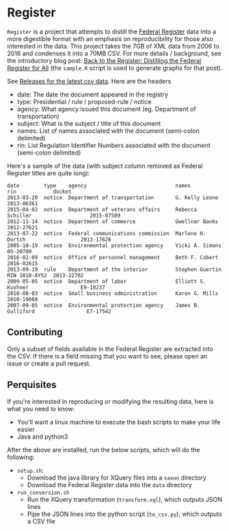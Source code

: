 # Register

`Register` is a project that attempts to distill the [Federal
Register](https://www.federalregister.gov/) data into a more digestible format
with an emphasis on reproducibility for those also interested in the data. This
project takes the 7GB of XML data from 2006 to 2016 and condenses it into a
70MB CSV. For more details / background, see the introductory blog post: [Back
to the Register: Distilling the Federal Register for
All](https://nbsoftsolutions.com/blog/back-to-the-register-distilling-the-federal-register-for-all)
(the `sample.R` script is used to generate graphs for that post).

See [Releases for the latest csv
data](https://github.com/nickbabcock/register/releases/latest). Here are the headers

- date: The date the document appeared in the registry
- type: Presidential / rule / proposed-rule / notice
- agency: What agency issued this document (eg. Department of transportation)
- subject: What is the subject / title of this document
- names: List of names associated with the document (semi-colon delimited)
- rin: List Regulation Identifier Numbers associated with the document (semi-colon delimited)

Here's a sample of the data (with subject column removed as Federal Register titles are quite long):

```
date        type    agency                             names               rin            docket
2013-03-20  notice  Department of transportation       G. Kelly Leone                     2013-06361
2015-04-02  notice  Department of veterans affairs     Rebecca Schiller                   2015-07509
2012-11-14  notice  Department of commerce             Gwellnar Banks                     2012-27621
2013-07-22  notice  Federal communications commission  Marlene H. Dortch                  2013-17626
2005-10-19  notice  Environmental protection agency    Vicki A. Simons                    05-20709
2016-02-09  notice  Office of personnel management     Beth F. Cobert                     2016-02615
2013-09-19  rule    Department of the interior         Stephen Guertin     RIN 1018-AY52  2013-22702
2009-05-05  notice  Department of labor                Elliott S. Kushner                 E9-10237
2010-08-03  notice  Small business administration      Karen G. Mills                     2010-19068
2007-09-05  notice  Environmental protection agency    James B. Gulliford                 E7-17542
```

## Contributing

Only a subset of fields available in the Federal Register are extracted into
the CSV. If there is a field missing that you want to see, please open an issue
or create a pull request.

## Perquisites

If you're interested in reproducing or modifying the resulting data, here is what you need to know:

- You'll want a linux machine to execute the bash scripts to make your life easier
- Java and python3

After the above are installed, run the below scripts, which will do the following:

- `setup.sh`:
  - Download the java library for XQuery files into a `saxon` directory
  - Download the Federal Register data into the `data` directory
- `run_conversion.sh`
  - Run the XQuery transformation (`transform.xql`), which outputs JSON lines
  - Pipe the JSON lines into the python script (`to_csv.py`), which outputs a CSV file
